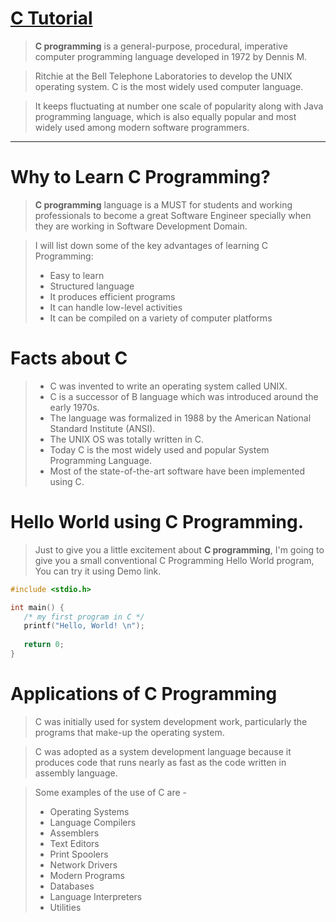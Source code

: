 # [C Tutorial](https://www.tutorialspoint.com/cprogramming/index.htm)
> **C programming** is a general-purpose, procedural, imperative computer programming language developed in 1972 by Dennis M. 

> Ritchie at the Bell Telephone Laboratories to develop the UNIX operating system. C is the most widely used computer language. 

> It keeps fluctuating at number one scale of popularity along with Java programming language, which is also equally popular and most widely used among modern software programmers.

---

# Why to Learn C Programming?
> **C programming** language is a MUST for students and working professionals to become a great Software Engineer specially when they are working in Software Development Domain.

> I will list down some of the key advantages of learning C Programming:
> - Easy to learn
> - Structured language
> - It produces efficient programs
> - It can handle low-level activities
> - It can be compiled on a variety of computer platforms

# Facts about C
> - C was invented to write an operating system called UNIX.
> - C is a successor of B language which was introduced around the early 1970s.
> - The language was formalized in 1988 by the American National Standard Institute (ANSI).
> - The UNIX OS was totally written in C.
> - Today C is the most widely used and popular System Programming Language.
> - Most of the state-of-the-art software have been implemented using C.

# Hello World using C Programming.
> Just to give you a little excitement about **C programming**, I'm going to give you a small conventional C Programming Hello World program, You can try it using Demo link.

```c
#include <stdio.h>

int main() {
   /* my first program in C */
   printf("Hello, World! \n");
   
   return 0;
}
```

# Applications of C Programming
> C was initially used for system development work, particularly the programs that make-up the operating system. 

> C was adopted as a system development language because it produces code that runs nearly as fast as the code written in assembly language. 

> Some examples of the use of C are -
> - Operating Systems
> - Language Compilers
> - Assemblers
> - Text Editors
> - Print Spoolers
> - Network Drivers
> - Modern Programs
> - Databases
> - Language Interpreters
> - Utilities
